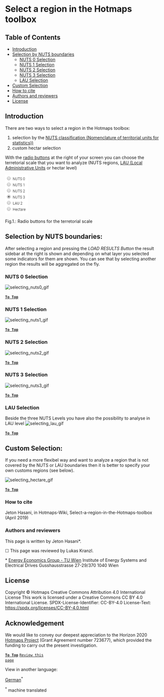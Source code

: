 <h1>Select a region in the Hotmaps toolbox</h1>

## Table of Contents
* [Introduction](#introduction)
* [Selection by NUTS boundaries](#selection-by-nuts-boundaries)
  * [NUTS 0 Selection](#selection-by-nuts-boundaries_nuts-0-selection)
  * [NUTS 1 Selection](#selection-by-nuts-boundaries_nuts-1-selection)
  * [NUTS 2 Selection](#selection-by-nuts-boundaries_nuts-2-selection)
  * [NUTS 3 Selection](#selection-by-nuts-boundaries_nuts-3-selection)
  * [LAU Selection](#selection-by-nuts-boundaries_lau-selection)
* [Custom Selection](#custom-selection)
* [How to cite](#how-to-cite)
* [Authors and reviewers](#authors-and-reviewers)
* [License](#license)

## Introduction
There are two ways to select a region in the Hotmaps toolbox:
1. selection by the [NUTS classification (Nomenclature of territorial units for statistics))](https://ec.europa.eu/eurostat/web/nuts/background)
2. custom hectar selection

With the [radio buttons](#fig1) at the right of your screen you can choose the terretorial scale that you want to analyze (NUTS regions, [LAU (Local Administrative Units](https://ec.europa.eu/eurostat/web/nuts/local-administrative-units) or hectar level)

<a name="Fig1">![radio_buttons_png][radio_buttons]</a>

Fig.1.: Radio buttons for the terretorial scale

## Selection by NUTS boundaries:
After selecting a region and pressing the _LOAD RESULTS Button_ the result sidebar at the right is shown and depending on what layer you selected some indicators for them are shown. You can see that by selecting another region the results will be aggregated on the fly.

### NUTS 0 Selection
![ selecting_nuts0_gif](https://wiki.hotmaps.hevs.ch/images/general_tool_functionalities_and_structure/selecting_nuts0.gif)

[**`To Top`**](#table-of-contents)

### NUTS 1 Selection
![ selecting_nuts1_gif](https://wiki.hotmaps.hevs.ch/images/general_tool_functionalities_and_structure/selecting_nuts1.gif)

[**`To Top`**](#table-of-contents)

### NUTS 2 Selection
![ selecting_nuts2_gif](https://wiki.hotmaps.hevs.ch/images/general_tool_functionalities_and_structure/selecting_nuts2.gif)

[**`To Top`**](#table-of-contents)

### NUTS 3 Selection
![ selecting_nuts3_gif](https://wiki.hotmaps.hevs.ch/images/general_tool_functionalities_and_structure/selecting_nuts3.gif)

[**`To Top`**](#table-of-contents)

### LAU Selection
Beside the three NUTS Levels you have also the possibility to analyse in LAU level
![ selecting_lau_gif][selecting_lau]

[**`To Top`**](#table-of-contents)

## Custom Selection:
If you need a more flexibel way and want to analyze a region that is not covered by the NUTS or LAU boundaries then it is better to specify your own customs regions (see below).

![ selecting_hectare_gif][selecting_hectare]

[**`To Top`**](#table-of-contents)

### How to cite

Jeton Hasani, in Hotmaps-Wiki, Select-a-region-in-the-Hotmaps-toolbox (April 2019)


### Authors and reviewers
This page is written by Jeton Hasani\*.

&#9744; This page was reviewed by Lukas Kranzl.


\* [Energy Economics Group - TU Wien](https://eeg.tuwien.ac.at/)
Institute of Energy Systems and Electrical Drives
Gusshausstrasse 27-29/370
1040 Wien

## License
Copyright © Hotmaps
Creative Commons Attribution 4.0 International License
This work is licensed under a Creative Commons CC BY 4.0 International License.
SPDX-License-Identifier: CC-BY-4.0
License-Text: https://spdx.org/licenses/CC-BY-4.0.html


## Acknowledgement
We would like to convey our deepest appreciation to the Horizon 2020 [Hotmaps Project](https://www.hotmaps-project.eu) (Grant Agreement number 723677), which provided the funding to carry out the present investigation.

[**`To Top`**](#table-of-contents)
<code>[Review this page](How-to-select-a-region-in-the-Hotmaps-toolbox/_edit)</code>

[//]: # (Here are all the files to the links)


[radio_buttons]: ../images/general_tool_functionalities_and_structure/radio_buttons.png

[selecting_nuts0]: ../images/general_tool_functionalities_and_structure/selecting_nuts0.gif

[selecting_nuts1]: ../images/general_tool_functionalities_and_structure/selecting_nuts1.gif

[selecting_nuts2]: ../images/general_tool_functionalities_and_structure/selecting_nuts2.gif

[selecting_nuts3]: ../images/general_tool_functionalities_and_structure/selecting_nuts3.gif

[selecting_lau]: ../images/general_tool_functionalities_and_structure/selecting_lau.gif

[selecting_hectare]: ../images/general_tool_functionalities_and_structure/selecting_hectare.gif




<!--- THIS IS A SUPER UNIQUE IDENTIFIER -->

View in another language:

 [German](../de/Select-a-region-in-the-Hotmaps-toolbox)<sup>\*</sup> 

<sup>\*</sup> machine translated
